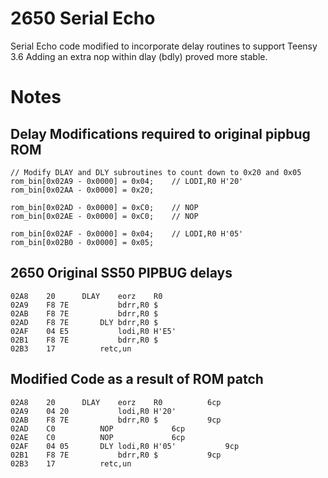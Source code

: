 # 2650	Serial Echo
 Serial Echo code modified to incorporate delay routines to support Teensy 3.6
 Adding an extra nop within dlay (bdly) proved more stable.
 
 
# Notes

## Delay Modifications required to original pipbug ROM
```
// Modify DLAY and DLY subroutines to count down to 0x20 and 0x05
rom_bin[0x02A9 - 0x0000] = 0x04;    // LODI,R0 H'20'
rom_bin[0x02AA - 0x0000] = 0x20;

rom_bin[0x02AD - 0x0000] = 0xC0;    // NOP
rom_bin[0x02AE - 0x0000] = 0xC0;    // NOP

rom_bin[0x02AF - 0x0000] = 0x04;    // LODI,R0 H'05'
rom_bin[0x02B0 - 0x0000] = 0x05; 
```

## 2650 Original SS50 PIPBUG delays
```
02A8	20		DLAY	eorz	R0
02A9	F8 7E			bdrr,R0	$
02AB	F8 7E			bdrr,R0	$	
02AD	F8 7E		DLY	bdrr,R0	$
02AF	04 E5			lodi,R0	H'E5'
02B1	F8 7E			bdrr,R0	$
02B3	17			retc,un
```
## Modified Code as a result of ROM patch
```
02A8	20		DLAY	eorz	R0			6cp
02A9	04 20			lodi,R0	H'20'		
02AB	F8 7E			bdrr,R0	$			9cp
02AD	C0			NOP				6cp
02AE	C0			NOP				6cp
02AF	04 05		DLY	lodi,R0	H'05'			9cp		
02B1	F8 7E			bdrr,R0	$			9cp
02B3	17			retc,un
```
